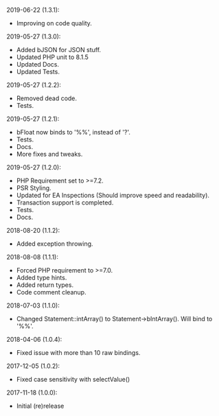 2019-06-22 (1.3.1):
* Improving on code quality.

2019-05-27 (1.3.0):
* Added bJSON for JSON stuff.
* Updated PHP unit to 8.1.5 
* Updated Docs.
* Updated Tests.

2019-05-27 (1.2.2):	
* Removed dead code.	
* Tests.	

 2019-05-27 (1.2.1):	
* bFloat now binds to '%%', instead of '?'.	
* Tests.	
* Docs.	
* More fixes and tweaks.	

 2019-05-27 (1.2.0):	
* PHP Requirement set to >=7.2.	
* PSR Styling.	
* Updated for EA Inspections (Should improve speed and readability).	
* Transaction support is completed.	
* Tests.	
* Docs.	

 2018-08-20 (1.1.2):	
* Added exception throwing.	

 2018-08-08 (1.1.1):	
* Forced PHP requirement to >=7.0.	
* Added type hints.	
* Added return types.	
* Code comment cleanup.	

 2018-07-03 (1.1.0):	
* Changed Statement::intArray() to Statement->bIntArray(). Will bind to '%%'.	

 2018-04-06 (1.0.4):	
* Fixed issue with more than 10 raw bindings.	

 2017-12-05 (1.0.2):	
* Fixed case sensitivity with selectValue()	

 2017-11-18 (1.0.0):	
* Initial (re)release